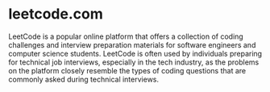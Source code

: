 # leetcode.com

LeetCode is a popular online platform that offers a collection of coding challenges and interview preparation materials for software engineers and computer science students.
LeetCode is often used by individuals preparing for technical job interviews, especially in the tech industry, as the problems on the platform closely resemble the types of coding questions that are commonly asked during technical interviews.
